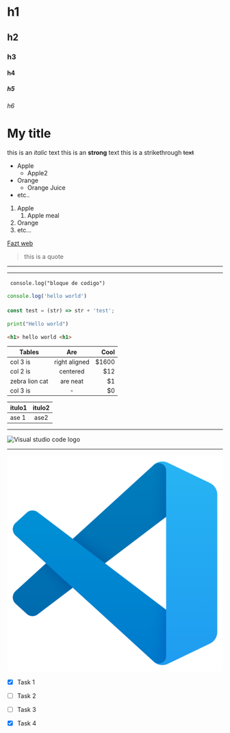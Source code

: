 <!-- Asi se ponen los comentarios -->
# h1 
## h2
### h3
#### h4
##### h5
###### h6

# My title 

this is an *italic* text <!-- para poner cursivas es entre asteriscos -->
this is an **strong** text <!-- para poner negritas es entre dos asteriscos -->
this is a strikethrough ~~text~~  <!--para poner texto tachado es entre dos "~~" virgulillas-->

<!-- UL | para poner una lista dentro de otra se usa tabulador y luego la misma sintaxis -->

* Apple
    * Apple2
* Orange
    * Orange Juice
* etc..

<!-- OL | para poner una lista dentro de otra lista se usa tabulador y luego la misma sintaxis -->

1. Apple
    1. Apple meal
2. Orange
3. etc...

<!-- Enlaces | -->

[Fazt web ](https://www.faztweb.com "Custom title")

<!-- para poner citas -->
> this is a quote

<!-- para poner la linea de abajo -->
___

--- 

<!-- para poner un bloque de codigo se usa (`) uno al inicio y otro al final -->
` console.log("bloque de codigo")`

<!-- para poner un codigo mas largo o largo se pone entre 3 (```) y puedes poner un lenguaje en la primera linea a lado de "```" para tener resaltados los componentes -->

``` Javascript
console.log('hello world')

const test = (str) => str + 'test';

```

``` python
print("Hello world")
```

```html
<h1> hello world <h1>
```
<!-- para hacer tablas se usan (||) y (--) procurando tener una linea abajo que separe el titulo del contenido -->

| Tables            | Are          | Cool |
|-------------------|:------------:|-----:| 
| col 3 is          | right aligned|$1600 |
| col 2 is          | centered     |$12   |
| zebra lion cat    | are neat     |$1    |
| col 3 is          | -            |$0    |

|itulo1 |itulo2    |
|-------|:--------:|
| ase 1 | ase2     |

<!--Podemos llamar imagenes de esta manera, tanto como locales como URL. Es importante poner el (!) al inicio y que esten pegados de esta manera  
![nombreDeLaImagen](enlace)-->

---

![Visual studio code logo](https://images-eds-ssl.xboxlive.com/image?url=Q_rwcVSTCIytJ0KOzcjWTYtI_MIrVq4WfN7M.qN7gV3ayNiQeJK6Uxg366DH3bnRmVWMFBWWyXonVyp6x0RYE1elb_jkQQQH7FwsNBBqQO4iFrOIwXtaGkMjmrISfBfgMsCEGwIBPArmzCSVWYx1zA--&format=source) 

---

<!--para cargarlo localmente solo hay que ponerlo en la misma carpeta y llamarlo como en html. Tambien se le puede poner un titulo usando las comillas ("")-->

![vscode](vscode.png "Logo de vscode")

<!-- Github Markdown | para tener un "to do". Esto solo se puede ver en github. Para poder ver la previsualizacion se necesita subir a github -->
* [x] Task 1
* [ ] Task 2
* [ ] Task 3
* [x] Task 4





